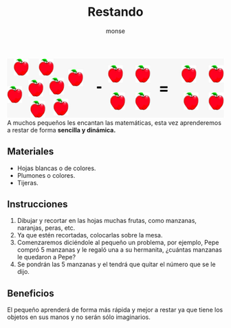 ﻿---
layout: post
title:  "Restando"
tags: [logica]
categories: [ninos, actividad]
author: monse
image: /assets/posts/2020-06-23-restas.jpeg
hidden: true
---
![Actividad restas](/assets/posts/2020-06-23-restas.jpeg)<br/>
A muchos pequeños les encantan las matemáticas, esta vez aprenderemos a restar de forma **sencilla y dinámica.**

## Materiales 
 - Hojas blancas o de colores. 
 - Plumones o colores.
 - Tijeras.

## Instrucciones 
1. Dibujar y recortar en las hojas muchas frutas, como manzanas, naranjas, peras, etc. 
2. Ya que estén recortadas, colocarlas sobre la mesa.
3. Comenzaremos diciéndole al pequeño un problema, por ejemplo, Pepe compró 5 manzanas y le regaló una a su hermanita, ¿cuántas manzanas le quedaron a Pepe?
4. Se pondrán las 5 manzanas y el tendrá que quitar el número que se le dijo. 

## Beneficios 
El pequeño aprenderá de forma más rápida y mejor a restar ya que tiene los objetos en sus manos y no serán sólo imaginarios. 
